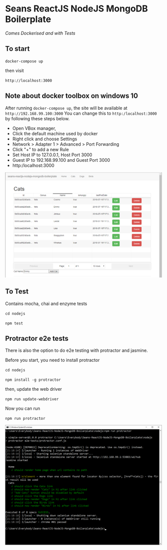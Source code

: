 # Seans ReactJS NodeJS MongoDB Boilerplate

*Comes Dockerised and with Tests*

## To start

`docker-compose up`

then visit

`http://localhost:3000`

## Note about docker toolbox on windows 10

After running `docker-compose up`, the site will be available at `http://192.168.99.100:3000`
You can change this to `http:/localhost:3000` by following these steps below.

* Open VBox manager,
* Click the default machine used by docker
* Right click and choose Settings
* Network > Adapter 1 > Advanced > Port Forwarding
* Click "+" to add a new Rule
* Set Host IP to 127.0.0.1, Host Port 3000
* Guest IP to 192.168.99.100 and Guest Port 3000
* http:/localhost:3000

![Screenshot](screenshot.png)

## To Test

Contains mocha, chai and enzyme tests

`cd nodejs`

`npm test`

## Protractor e2e tests

There is also the option to do e2e testing with protractor and jasmine.

Before you start, you need to install protractor

`cd nodejs`

`npm install -g protractor`

then, update the web driver

`npm run update-webdriver`

Now you can run

`npm run protractor`

![protractor screenshot](protractorScreenshot.png)
